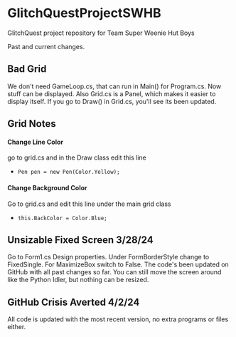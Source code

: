 # GlitchQuestProjectSWHB
GlitchQuest project repository for Team Super Weenie Hut Boys

Past and current changes.

## Bad Grid
We don't need GameLoop.cs, that can run in Main() for Program.cs. Now stuff can be displayed.
Also Grid.cs is a Panel, which makes it easier to display itself. If you go to Draw() in Grid.cs,
you'll see its been updated.

## Grid Notes
#### **Change Line Color**
go to grid.cs and in the Draw class edit this line 
- ```Pen pen = new Pen(Color.Yellow);```

#### Change Background Color
Go to grid.cs and edit this line under the main grid class
- `this.BackColor = Color.Blue;`

## Unsizable Fixed Screen 3/28/24
Go to Form1.cs Design properties. Under FormBorderStyle change to FixedSingle. For MaximizeBox
switch to False. The code's been updated on GitHub with all past changes so far. You can still
move the screen around like the Python Idler, but nothing can be resized.

## GitHub Crisis Averted 4/2/24
All code is updated with the most recent version, no extra programs or files either.
